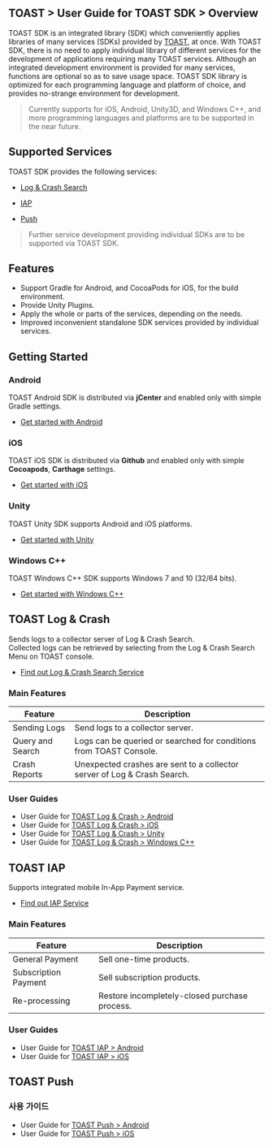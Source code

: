 ## TOAST > User Guide for TOAST SDK > Overview

TOAST SDK is an integrated library (SDK) which conveniently applies libraries of many services (SDKs) provided by [TOAST](https://toast.com/), at once. With TOAST SDK, there is no need to apply individual library of different services for the development of applications requiring many TOAST services. 
Although an integrated development environment is provided for many services, functions are optional so as to save usage space. TOAST SDK library is optimized for each programming language and platform of choice, and provides no-strange environment for development. 

> Currently supports for iOS, Android, Unity3D, and Windows C++, and more programming languages and platforms are to be supported in the near future.

## Supported Services

TOAST SDK provides the following services: 

- [Log & Crash Search](https://toast.com/service/analytics/log_crash_search)

- [IAP](https://www.toast.com/service/mobile-service/iap)

- [Push](https://www.toast.com/service/notification/push)

> Further service development providing individual SDKs are to be supported via TOAST SDK.  

## Features

- Support Gradle for Android, and CocoaPods for iOS, for the build environment.  
- Provide Unity Plugins. 
- Apply the whole or parts of the services, depending on the needs.  
- Improved inconvenient standalone SDK services provided  by individual services. 

## Getting Started 

### Android

TOAST Android SDK is distributed via **jCenter** and enabled only with simple Gradle settings.  

- [Get started with Android](https://docs.toast.com/en/TOAST/en/toast-sdk/getting-started-android)

### iOS

TOAST iOS SDK is distributed via **Github** and enabled only with simple **Cocoapods**, **Carthage** settings.  

- [Get started with iOS](https://docs.toast.com/en/TOAST/en/toast-sdk/getting-started-ios)

### Unity

TOAST Unity SDK supports Android and iOS platforms. 

- [Get started with Unity](https://docs.toast.com/en/TOAST/en/toast-sdk/getting-started-unity)

### Windows C++

TOAST Windows C++ SDK supports Windows 7 and 10 (32/64 bits). 

- [Get started with Windows C++](https://docs.toast.com/en/TOAST/en/toast-sdk/getting-started-windows)

## TOAST Log & Crash

Sends logs to a collector server of Log & Crash Search.  
Collected logs can be retrieved by selecting from the Log & Crash Search Menu on TOAST console. 

- [Find out Log & Crash Search Service](https://toast.com/service/analytics/log_crash_search)

### Main Features

| Feature          | Description                                                  |
| ---------------- | ------------------------------------------------------------ |
| Sending Logs     | Send logs to a collector server.                             |
| Query and Search | Logs can be queried or searched for conditions from TOAST Console. |
| Crash Reports    | Unexpected crashes are sent to a collector server of Log & Crash Search. |

### User Guides

- User Guide for [TOAST Log & Crash > Android](https://docs.toast.com/en/TOAST/en/toast-sdk/log-collector-android) 
- User Guide for [TOAST Log & Crash > iOS](https://docs.toast.com/en/TOAST/en/toast-sdk/log-collector-ios) 
- User Guide for [TOAST Log & Crash > Unity](https://docs.toast.com/en/TOAST/en/toast-sdk/log-collector-unity) 
- User Guide for [TOAST Log & Crash > Windows C++](https://docs.toast.com/en/TOAST/en/toast-sdk/log-collector-windows) 

## TOAST IAP

Supports integrated mobile In-App Payment service. 

* [Find out IAP Service](https://www.toast.com/service/mobile-service/iap)

### Main Features

| Feature | Description |
| -- | -- |
| General Payment | Sell one-time products. |
| Subscription Payment | Sell subscription products. |
| Re-processing | Restore incompletely-closed purchase process. |

### User Guides

* User Guide for [TOAST IAP > Android](./iap-android) 
* User Guide for [TOAST IAP > iOS](./iap-ios) 

## TOAST Push

### 사용 가이드

* User Guide for [TOAST Push > Android](./push-android) 
* User Guide for [TOAST Push > iOS](./push-ios) 

